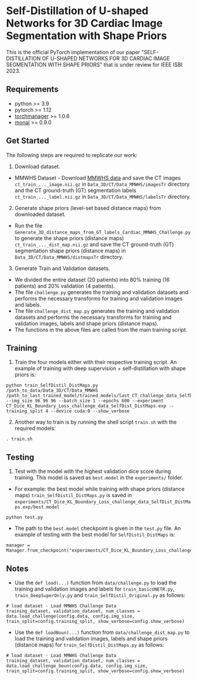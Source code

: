 # Self-Distillation of U-shaped Networks for 3D Cardiac Image Segmentation with Shape Priors

This is the official PyTorch implementation of our paper "SELF-DISTILLATION OF U-SHAPED NETWORKS FOR 3D CARDIAC IMAGE SEGMENTATION WITH SHAPE PRIORS" that is under review for IEEE ISBI 2023.

## Requirements
* python >= 3.9
* pytorch >= 1.12
* [torchmanager](https://github.com/kisonho/torchmanager) >= 1.0.6
* [monai](https://monai.io/) >= 0.9.0

## Get Started
The following steps are required to replicate our work:

1. Download dataset.
* MMWHS Dataset - Download [MMWHS data](https://zmiclab.github.io/zxh/0/mmwhs/) and save the CT images `ct_train_..._image.nii.gz` in `Data_3D/CT/Data_MMWHS/imagesTr` directory and the CT ground-truth (GT) segmentation labels `ct_train_..._label.nii.gz` in `Data_3D/CT/Data_MMWHS/labelsTr` directory. 

2. Generate shape priors (level-set based distance maps) from downloaded dataset.
* Run the file `Generate_3D_distance_maps_from_GT_labels_Cardiac_MMWHS_Challenge.py` to generate the shape priors (distance maps) `ct_train_..._dist_map.nii.gz` and save the CT ground-truth (GT) segmentation shape priors (distance maps) in `Data_3D/CT/Data_MMWHS/distmapsTr` directory.

3. Generate Train and Validation datasets.
* We divided the entire dataset (20 patients) into 80% training (16 patients) and 20% validation (4 patients).
* The file `challenge.py` generates the training and validation datasets and performs the necessary transforms for training and validation images and labels.
* The file `challenge_dist_map.py` generates the training and validation datasets and performs the necessary transforms for training and validation images, labels and shape priors (distance maps).
* The functions in the above files are called from the main training script. 

## Training

1. Train the four models either with their respective training script. An example of training with deep supervision + self-distillation with shape priors is:

```
python train_SelfDistil_DistMaps.py /path_to_data/Data_3D/CT/Data_MMWHS /path_to_last_trained_model/trained_models/last_CT_challenge_data_SelfDistil_DistMaps.pth --img_size 96 96 96 --batch_size 1 --epochs 600 --experiment CT_Dice_KL_Boundary_Loss_challenge_data_SelfDist_DistMaps.exp --training_split 4 --device cuda:0 --show_verbose
```

2. Another way to train is by running the shell script `train.sh` with the required models:

```
. train.sh
```

## Testing

1. Test with the model with the highest validation dice score during training. This model is saved as `best.model` in the `experiments/` folder.
* For example: the best model while training with shape priors (distance maps) `train_SelfDistil_DistMaps.py` is saved in `experiments/CT_Dice_KL_Boundary_Loss_challenge_data_SelfDist_DistMaps.exp/best.model`

```
python test.py 
```

* The path to the `best.model` checkpoint is given in the `test.py` file. An example of testing with the best model for `SelfDistil_DistMaps` is:
```
manager = Manager.from_checkpoint("experiments/CT_Dice_KL_Boundary_Loss_challenge_data_SelfDist_DistMaps.exp/best.model")
```

## Notes
* Use the `def load(...)` function from `data/challenge.py` to load the training and validation images and labels for `train_basicUNETR.py`, `train_DeepSuperOnly.py` and `train_SelfDistil_Original.py` as follows:

```
# load dataset - Load MMWHS Challenge Data
training_dataset, validation_dataset, num_classes = data.load_challenge(config.data, config.img_size, train_split=config.training_split, show_verbose=config.show_verbose)        
```

* Use the `def loadBoun(...)` function from `data/challenge_dist_map.py` to load the training and validation images, labels and shape priors (distance maps) for `train_SelfDistil_DistMaps.py` as follows:

```
# load dataset - Load MMWHS Challenge Data
training_dataset, validation_dataset, num_classes = data.load_challenge_boun(config.data, config.img_size, train_split=config.training_split, show_verbose=config.show_verbose)
```
